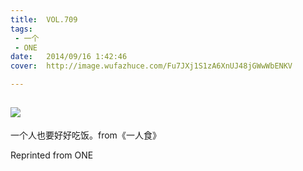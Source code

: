 ```yaml
---
title:	VOL.709
tags:
 - 一个
 - ONE
date:	2014/09/16 1:42:46
cover:	http://image.wufazhuce.com/Fu7JXj1S1zA6XnUJ48jGWwWbENKV

---
```

![](http://image.wufazhuce.com/Fu7JXj1S1zA6XnUJ48jGWwWbENKV)
---

一个人也要好好吃饭。from《一人食》
 
Reprinted from ONE
